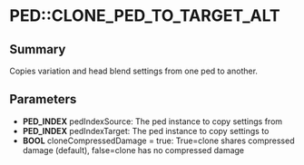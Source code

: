 # PED::CLONE_PED_TO_TARGET_ALT

## Summary
Copies variation and head blend settings from one ped to another.

## Parameters
* **PED_INDEX** pedIndexSource: The ped instance to copy settings from
* **PED_INDEX** pedIndexTarget: The ped instance to copy settings to
* **BOOL** cloneCompressedDamage = true: True=clone shares compressed damage (default), false=clone has no compressed damage